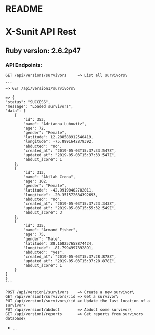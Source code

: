 # README

# X-Sunit API Rest

## Ruby version: 2.6.2p47

### API Endpoints:
    GET /api/version1/survivors     => List all survivors\

    ```
    => GET /api/version1/survivors\

    => {
    "status": "SUCCESS",
    "message": "Loaded survivors",
    "data": [
        {
            "id": 353,
            "name": "Adrianna Lubowitz",
            "age": 72,
            "gender": "Female",
            "latitude": 12.288588912540419,
            "longitude": -75.8991642879392,
            "abducted": "no",
            "created_at": "2019-05-03T15:37:33.547Z",
            "updated_at": "2019-05-03T15:37:33.547Z",
            "abduct_score": 1
        },
        {
            "id": 313,
            "name": "Akilah Crona",
            "age": 102,
            "gender": "Female",
            "latitude": -42.99190402702011,
            "longitude": -20.351572684392693,
            "abducted": "no",
            "created_at": "2019-05-03T15:37:23.343Z",
            "updated_at": "2019-05-03T15:55:32.549Z",
            "abduct_score": 3
        },
        {
            "id": 335,
            "name": "Armand Fisher",
            "age": 75,
            "gender": "Male",
            "latitude": 28.168257658874424,
            "longitude": -81.7994997892891,
            "abducted": "yes",
            "created_at": "2019-05-03T15:37:28.878Z",
            "updated_at": "2019-05-03T15:37:28.878Z",
            "abduct_score": 1
        }
    ]
    }
    ```

    POST /api/version1/survivors    => Create a new survivor\
    GET /api/version1/survivors/:id => Get a survivor\
    PUT /api/version1/survivors/:id => Update the last location of a survivor\
    PUT /api/version1/abduct        => Abduct some survivor\
    GET /api/version1/reports       => Get reports from survivors database\

* ...

